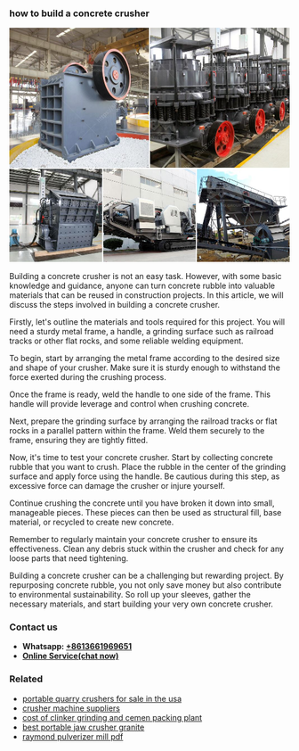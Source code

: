 <h3>how to build a concrete crusher</h3><img src='1704951849.jpg' alt=''><p>Building a concrete crusher is not an easy task. However, with some basic knowledge and guidance, anyone can turn concrete rubble into valuable materials that can be reused in construction projects. In this article, we will discuss the steps involved in building a concrete crusher.</p><p>Firstly, let's outline the materials and tools required for this project. You will need a sturdy metal frame, a handle, a grinding surface such as railroad tracks or other flat rocks, and some reliable welding equipment.</p><p>To begin, start by arranging the metal frame according to the desired size and shape of your crusher. Make sure it is sturdy enough to withstand the force exerted during the crushing process.</p><p>Once the frame is ready, weld the handle to one side of the frame. This handle will provide leverage and control when crushing concrete.</p><p>Next, prepare the grinding surface by arranging the railroad tracks or flat rocks in a parallel pattern within the frame. Weld them securely to the frame, ensuring they are tightly fitted.</p><p>Now, it's time to test your concrete crusher. Start by collecting concrete rubble that you want to crush. Place the rubble in the center of the grinding surface and apply force using the handle. Be cautious during this step, as excessive force can damage the crusher or injure yourself.</p><p>Continue crushing the concrete until you have broken it down into small, manageable pieces. These pieces can then be used as structural fill, base material, or recycled to create new concrete.</p><p>Remember to regularly maintain your concrete crusher to ensure its effectiveness. Clean any debris stuck within the crusher and check for any loose parts that need tightening.</p><p>Building a concrete crusher can be a challenging but rewarding project. By repurposing concrete rubble, you not only save money but also contribute to environmental sustainability. So roll up your sleeves, gather the necessary materials, and start building your very own concrete crusher.</p><h3>Contact us</h3><ul><li><strong>Whatsapp:&nbsp;<a href="https://wa.me/8613661969651">+8613661969651</a></strong></li><li><a href="https://swt.shibang-china.com/?git&amp;zhl&amp;how to build a concrete crusher"><strong>Online Service(chat now)</strong></a></li></ul><h3>Related</h3><ul><li><a href='portable quarry crushers for sale in the usa.md'>portable quarry crushers for sale in the usa</a></li><li><a href='crusher machine suppliers.md'>crusher machine suppliers</a></li><li><a href='cost of clinker grinding and cemen packing plant.md'>cost of clinker grinding and cemen packing plant</a></li><li><a href='best portable jaw crusher granite.md'>best portable jaw crusher granite</a></li><li><a href='raymond pulverizer mill pdf.md'>raymond pulverizer mill pdf</a></li></ul>